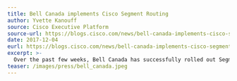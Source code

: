 ```yaml
---
title: Bell Canada implements Cisco Segment Routing
author: Yvette Kanouff
source: Cisco Executive Platform
source-url: https://blogs.cisco.com/news/bell-canada-implements-cisco-segment-routing
date: 2017-12-04
eurl: https://blogs.cisco.com/news/bell-canada-implements-cisco-segment-routing
excerpt: >-
  Over the past few weeks, Bell Canada has successfully rolled out Segment Routing in its next-generation core network, marking a milestone as the first Canadian carrier to actively use this innovative technology for network automation and software-defined networking (SDN) capabilities.
teaser: /images/press/bell_canada.jpeg
---
```

